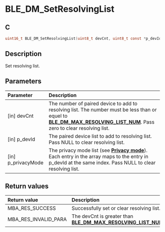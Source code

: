 # BLE_DM_SetResolvingList

## C

```c
uint16_t BLE_DM_SetResolvingList(uint8_t devCnt, uint8_t const *p_devId, uint8_t const * p_privacyMode);
```

## Description

Set resolving list.

## Parameters

|Parameter|Description|
|:---|:---|
|\[in\] devCnt|The number of paired device to add to resolving list. The number must be less than or equel to **[BLE_DM_MAX_RESOLVING_LIST_NUM](GUID-EB4D4567-9AD4-4B35-BF33-33F04F358471.md)**. Pass zero to clear resolving list.|
|\[in\] p_devId|The paired device list to add to resolving list. Pass NULL to clear resolving list.|
|\[in\] p_privacyMode|The privacy mode list (see **[Privacy mode](GUID-F3489352-E969-49C3-8489-002752EF27F4.md)**). Each entry in the array maps to the entry in p_devId at the same index. Pass NULL to clear resolving list.|

## Return values

|Return value|Description|
|:---|:---|
MBA_RES_SUCCESS|Successfully set or clear resolving list.|
MBA_RES_INVALID_PARA|The devCnt is greater than **[BLE_DM_MAX_RESOLVING_LIST_NUM](GUID-EB4D4567-9AD4-4B35-BF33-33F04F358471.md)**.|
